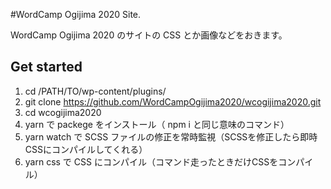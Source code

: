 #WordCamp Ogijima 2020 Site.

WordCamp Ogijima 2020 のサイトの CSS とか画像などをおきます。

## Get started

1. cd /PATH/TO/wp-content/plugins/
2. git clone https://github.com/WordCampOgijima2020/wcogijima2020.git
3. cd wcogijima2020
4. yarn で packege をインストール（ npm i と同じ意味のコマンド）
5. yarn watch で SCSS ファイルの修正を常時監視（SCSSを修正したら即時CSSにコンパイルしてくれる）
6. yarn css で CSS にコンパイル（コマンド走ったときだけCSSをコンパイル）